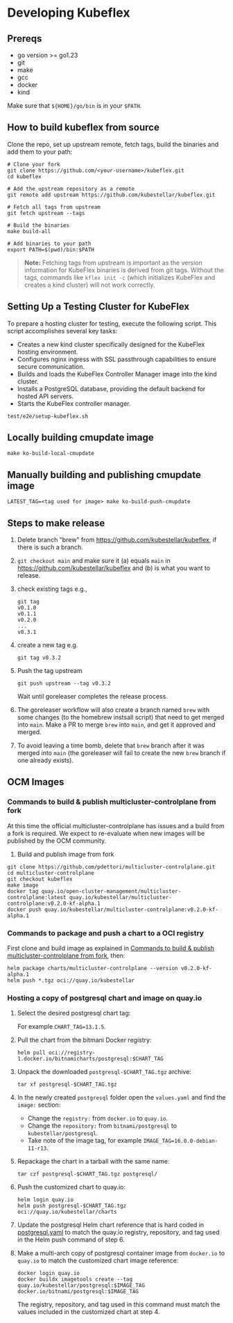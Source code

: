 # Developing Kubeflex

## Prereqs

- go version >= go1.23
- git
- make
- gcc
- docker
- kind

Make sure that `${HOME}/go/bin` is in your `$PATH`.

## How to build kubeflex from source

Clone the repo, set up upstream remote, fetch tags, build the binaries and add them to your path:

```shell
# Clone your fork
git clone https://github.com/<your-username>/kubeflex.git
cd kubeflex

# Add the upstream repository as a remote
git remote add upstream https://github.com/kubestellar/kubeflex.git

# Fetch all tags from upstream
git fetch upstream --tags

# Build the binaries
make build-all

# Add binaries to your path
export PATH=$(pwd)/bin:$PATH
```

> **Note:** Fetching tags from upstream is important as the version information for KubeFlex binaries is derived from git tags. Without the tags, commands like `kflex init -c` (which initializes KubeFlex and creates a kind cluster) will not work correctly.

## Setting Up a Testing Cluster for KubeFlex

To prepare a hosting cluster for testing, execute the following script.
This script accomplishes several key tasks:

- Creates a new kind cluster specifically designed for the KubeFlex hosting environment.
- Configures nginx ingress with SSL passthrough capabilities to ensure secure communication.
- Builds and loads the KubeFlex Controller Manager image into the kind cluster.
- Installs a PostgreSQL database, providing the default backend for hosted API servers.
- Starts the KubeFlex controller manager.

```shell
test/e2e/setup-kubeflex.sh
```

##  Locally building cmupdate image

```shell
make ko-build-local-cmupdate
```

## Manually building and publishing cmupdate image

```shell
LATEST_TAG=<tag used for image> make ko-build-push-cmupdate
```

## Steps to make release

1. Delete branch "brew" from https://github.com/kubestellar/kubeflex, if there is such a branch.

1. `git checkout main` and make sure it (a) equals `main` in https://github.com/kubestellar/kubeflex and (b) is what you want to release.

1. check existing tags e.g.,
   ```
   git tag
   v0.1.0
   v0.1.1
   v0.2.0
   ...
   v0.3.1
   ```
1. create a new tag e.g.
   ```
   git tag v0.3.2
   ```
1. Push the tag upstream
   ```
   git push upstream --tag v0.3.2
   ```
   Wait until goreleaser completes the release process.

1. The goreleaser workflow will also create a branch named `brew` with some changes (to the homebrew instsall script) that need to get merged into `main`. Make a PR to merge `brew` into `main`, and get it approved and merged.

1. To avoid leaving a time bomb, delete that `brew` branch after it was merged into `main` (the goreleaser will fail to create the new `brew` branch if one already exists).


## OCM Images

### Commands to build & publish multicluster-controlplane from fork

At this time the official multicluster-controlplane has issues and a build from
a fork is required. We expect to re-evaluate when new images will be published
by the OCM community.

1. Build and publish image from fork

```shell
git clone https://github.com/pdettori/multicluster-controlplane.git
cd multicluster-controlplane
git checkout kubeflex
make image
docker tag quay.io/open-cluster-management/multicluster-controlplane:latest quay.io/kubestellar/multicluster-controlplane:v0.2.0-kf-alpha.1
docker push quay.io/kubestellar/multicluster-controlplane:v0.2.0-kf-alpha.1
```
### Commands to package and push a chart to a OCI registry

First clone and build image as explained in [Commands to build & publish multicluster-controlplane from fork](#commands-to-build--publish-multicluster-controlplane-from-fork), then:

```shell
helm package charts/multicluster-controlplane --version v0.2.0-kf-alpha.1
helm push *.tgz oci://quay.io/kubestellar
```

### Hosting a copy of postgresql chart and image on quay.io

1. Select the desired postgresql chart tag:

   For example `CHART_TAG=13.1.5`.

2. Pull the chart from the bitmani Docker registry:

   ```shell
   helm pull oci://registry-1.docker.io/bitnamicharts/postgresql:$CHART_TAG
   ```

3. Unpack the downloaded `postgresql-$CHART_TAG.tgz` archive:

   ```shell
   tar xf postgresql-$CHART_TAG.tgz
   ```

4. In the newly created `postgresql` folder open the `values.yaml` and find the `image:` section:

   - Change the `registry:` from `docker.io` to `quay.io`.
   - Change the `repository:` from `bitnami/postgresql` to `kubestellar/postgresql`.
   - Take note of the image tag, for example `IMAGE_TAG=16.0.0-debian-11-r13`.

5. Repackage the chart in a tarball with the same name:

   ```shell
   tar czf postgresql-$CHART_TAG.tgz postgresql/
   ```

6. Push the customized chart to quay.io:

   ```shell
   helm login quay.io
   helm push postgresql-$CHART_TAG.tgz oci://quay.io/kubestellar/charts
   ```

7. Update the postgresql Helm chart reference that is hard coded in [postgresql.yaml](../chart/templates/postgresql.yaml#L97) to match the quay.io registry, repository, and tag used in the Helm push command of step 6.

8. Make a multi-arch copy of postgresql container image from `docker.io` to `quay.io` to match the customized chart image reference:

   ```shell
   docker login quay.io
   docker buildx imagetools create --tag quay.io/kubestellar/postgresql:$IMAGE_TAG docker.io/bitnami/postgresql:$IMAGE_TAG
   ```

   The registry, repository, and tag used in this command must match the values included in the customized chart at step 4.

